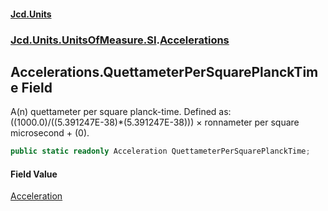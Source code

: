 #### [Jcd.Units](index.md 'index')
### [Jcd.Units.UnitsOfMeasure.SI](Jcd.Units.UnitsOfMeasure.SI.md 'Jcd.Units.UnitsOfMeasure.SI').[Accelerations](Accelerations.md 'Jcd.Units.UnitsOfMeasure.SI.Accelerations')

## Accelerations.QuettameterPerSquarePlanckTime Field

A(n) quettameter per square planck-time. Defined as: ((1000.0)/((5.391247E-38)*(5.391247E-38))) × ronnameter per square microsecond + (0).

```csharp
public static readonly Acceleration QuettameterPerSquarePlanckTime;
```

#### Field Value
[Acceleration](Acceleration.md 'Jcd.Units.UnitTypes.Acceleration')